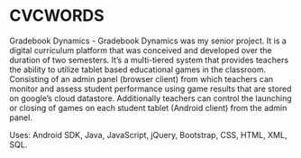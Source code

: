 # CVCWORDS

Gradebook Dynamics - Gradebook Dynamics was my senior project. It is a digital curriculum platform that was conceived and developed over the duration of two semesters. 
It’s a multi-tiered system that provides teachers the ability to utilize tablet based educational games in the classroom. Consisting of an admin panel (browser client) 
from which teachers can monitor and assess student performance using game results that are stored on google’s cloud datastore. Additionally teachers can control the 
launching or closing of games on each student tablet (Android client) from the admin panel.  

Uses: Android SDK, Java, JavaScript, jQuery, Bootstrap, CSS, HTML, XML, SQL. 
